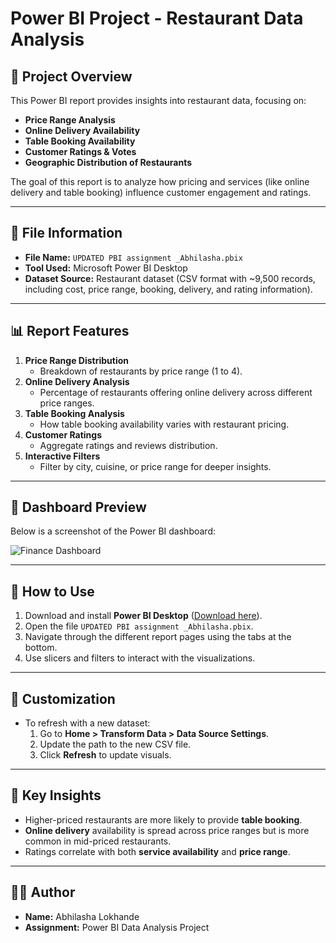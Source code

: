 # Power BI Project - Restaurant Data Analysis

## 📌 Project Overview
This Power BI report provides insights into restaurant data, focusing on:
- **Price Range Analysis**  
- **Online Delivery Availability**  
- **Table Booking Availability**  
- **Customer Ratings & Votes**  
- **Geographic Distribution of Restaurants**

The goal of this report is to analyze how pricing and services (like online delivery and table booking) influence customer engagement and ratings.

---

## 📂 File Information
- **File Name:** `UPDATED PBI assignment _Abhilasha.pbix`
- **Tool Used:** Microsoft Power BI Desktop  
- **Dataset Source:** Restaurant dataset (CSV format with ~9,500 records, including cost, price range, booking, delivery, and rating information).

---

## 📊 Report Features
1. **Price Range Distribution**
   - Breakdown of restaurants by price range (1 to 4).
2. **Online Delivery Analysis**
   - Percentage of restaurants offering online delivery across different price ranges.
3. **Table Booking Analysis**
   - How table booking availability varies with restaurant pricing.
4. **Customer Ratings**
   - Aggregate ratings and reviews distribution.
5. **Interactive Filters**
   - Filter by city, cuisine, or price range for deeper insights.

---

## 📸 Dashboard Preview
Below is a screenshot of the Power BI dashboard:

![Finance Dashboard](ffaa480a-3a74-4c9c-ad6d-d6fb1f21eff8.png)

---

## 🚀 How to Use
1. Download and install **Power BI Desktop** ([Download here](https://powerbi.microsoft.com/desktop/)).
2. Open the file `UPDATED PBI assignment _Abhilasha.pbix`.
3. Navigate through the different report pages using the tabs at the bottom.
4. Use slicers and filters to interact with the visualizations.

---

## 🔧 Customization
- To refresh with a new dataset:
  1. Go to **Home > Transform Data > Data Source Settings**.
  2. Update the path to the new CSV file.
  3. Click **Refresh** to update visuals.

---

## 📌 Key Insights
- Higher-priced restaurants are more likely to provide **table booking**.
- **Online delivery** availability is spread across price ranges but is more common in mid-priced restaurants.
- Ratings correlate with both **service availability** and **price range**.

---

## 👩‍💻 Author
- **Name:** Abhilasha Lokhande  
- **Assignment:** Power BI Data Analysis Project  
